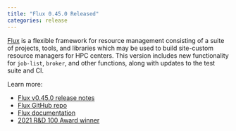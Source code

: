 ```yaml
---
title: "Flux 0.45.0 Released"
categories: release
---
```


[Flux](https://github.com/flux-framework/flux-core) is a flexible framework for resource management consisting of a suite of projects, tools, and libraries which may be used to build site-custom resource managers for HPC centers. This version includes new functionality for `job-list`, `broker`, and other functions, along with updates to the test suite and CI.

Learn more:

- [Flux v0.45.0 release notes](https://github.com/flux-framework/flux-core/blob/v0.45.0/NEWS.md)
- [Flux GitHub repo](https://github.com/flux-framework/flux-core)
- [Flux documentation](https://flux-framework.readthedocs.io/en/latest/)
- [2021 R&D 100 Award winner](https://www.rdworldonline.com/2021-rd-100-award-winners-announced-in-process-prototyping-and-software-services-categories/)
